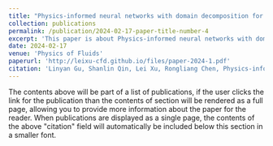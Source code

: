 ```yaml
---
title: "Physics-informed neural networks with domain decomposition for the incompressible Navier–Stokes equations"
collection: publications
permalink: /publication/2024-02-17-paper-title-number-4
excerpt: 'This paper is about Physics-informed neural networks with domain decomposition for the incompressible Navier–Stokes equations.'
date: 2024-02-17
venue: 'Physics of Fluids'
paperurl: 'http://leixu-cfd.github.io/files/paper-2024-1.pdf'
citation: 'Linyan Gu, Shanlin Qin, Lei Xu, Rongliang Chen, Physics-informed neural networks with domain decomposition for the incompressible Navier–Stokes equations, Physics of Fluids, 36, 021914 (2024).'
---
```


The contents above will be part of a list of publications, if the user clicks the link for the publication than the contents of section will be rendered as a full page, allowing you to provide more information about the paper for the reader. When publications are displayed as a single page, the contents of the above "citation" field will automatically be included below this section in a smaller font.
